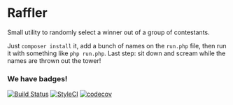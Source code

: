 # Raffler
Small utility to randomly select a winner out of a group of contestants.

Just `composer install` it, add a bunch of names on the `run.php` file, then run it with something like `php run.php`. Last step: sit down and scream while the names are thrown out the tower!

### We have badges!
[![Build Status](https://travis-ci.org/PalermoPHPUserGroup/Raffler.svg?branch=master)](https://travis-ci.org/PalermoPHPUserGroup/Raffler)
[![StyleCI](https://styleci.io/repos/77379918/shield?branch=master&style=flat)](https://styleci.io/repos/77379918)
[![codecov](https://codecov.io/gh/PalermoPHPUserGroup/Raffler/branch/master/graph/badge.svg)](https://codecov.io/gh/PalermoPHPUserGroup/Raffler)